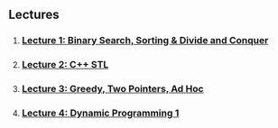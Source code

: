 ## Lectures
1. ### [Lecture 1: Binary Search, Sorting & Divide and Conquer](https://ancc-iitd.github.io/competitive-programming-resources/SoCP21/Lec1_BinSearch_Sort_DivnConq/)
1. ### [Lecture 2: C++ STL](https://ancc-iitd.github.io/competitive-programming-resources/SoCP21/Lec2_Cpp_STL/)
1. ### [Lecture 3: Greedy, Two Pointers, Ad Hoc](https://ancc-iitd.github.io/competitive-programming-resources/SoCP21/Lec3_Greedy_TwoPointers_AdHoc/)
1. ### [Lecture 4: Dynamic Programming 1](https://ancc-iitd.github.io/competitive-programming-resources/SoCP21/Lec4_DynamicProgramming1/)